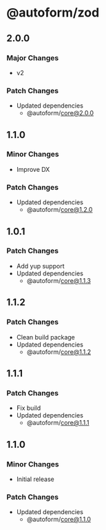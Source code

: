 # @autoform/zod

## 2.0.0

### Major Changes

- v2

### Patch Changes

- Updated dependencies
  - @autoform/core@2.0.0

## 1.1.0

### Minor Changes

- Improve DX

### Patch Changes

- Updated dependencies
  - @autoform/core@1.2.0

## 1.0.1

### Patch Changes

- Add yup support
- Updated dependencies
  - @autoform/core@1.1.3

## 1.1.2

### Patch Changes

- Clean build package
- Updated dependencies
  - @autoform/core@1.1.2

## 1.1.1

### Patch Changes

- Fix build
- Updated dependencies
  - @autoform/core@1.1.1

## 1.1.0

### Minor Changes

- Initial release

### Patch Changes

- Updated dependencies
  - @autoform/core@1.1.0
